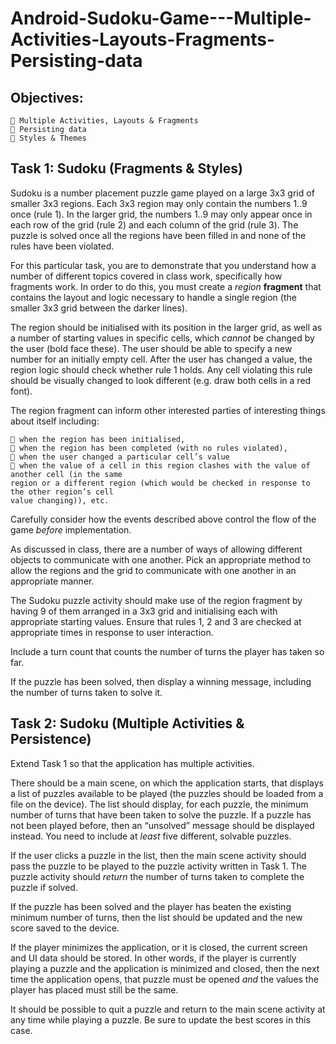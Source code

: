 # Android-Sudoku-Game---Multiple-Activities-Layouts-Fragments-Persisting-data

## Objectives:

```
 Multiple Activities, Layouts & Fragments
 Persisting data
 Styles & Themes
```
## Task 1: Sudoku (Fragments & Styles)

Sudoku is a number placement puzzle game played on a large 3x3 grid of smaller 3x3 regions. Each
3x3 region may only contain the numbers 1..9 once (rule 1). In the larger grid, the numbers 1..9 may
only appear once in each row of the grid (rule 2) and each column of the grid (rule 3). The puzzle is
solved once all the regions have been filled in and none of the rules have been violated.

For this particular task, you are to demonstrate that you understand how a number of different
topics covered in class work, specifically how fragments work. In order to do this, you must create a
_region_ **fragment** that contains the layout and logic necessary to handle a single region (the smaller
3x3 grid between the darker lines).

The region should be initialised with its position in the larger grid, as well as a number of starting
values in specific cells, which _cannot_ be changed by the user (bold face these). The user should be
able to specify a new number for an initially empty cell. After the user has changed a value, the
region logic should check whether rule 1 holds. Any cell violating this rule should be visually changed
to look different (e.g. draw both cells in a red font).

The region fragment can inform other interested parties of interesting things about itself including:

```
 when the region has been initialised,
 when the region has been completed (with no rules violated),
 when the user changed a particular cell’s value
 when the value of a cell in this region clashes with the value of another cell (in the same
region or a different region (which would be checked in response to the other region’s cell
value changing)), etc.
```
Carefully consider how the events described above control the flow of the game _before_
implementation.

As discussed in class, there are a number of ways of allowing different objects to communicate with
one another. Pick an appropriate method to allow the regions and the grid to communicate with one
another in an appropriate manner.

The Sudoku puzzle activity should make use of the region fragment by having 9 of them arranged in
a 3x3 grid and initialising each with appropriate starting values. Ensure that rules 1, 2 and 3 are
checked at appropriate times in response to user interaction.

Include a turn count that counts the number of turns the player has taken so far.

If the puzzle has been solved, then display a winning message, including the number of turns taken
to solve it.

## Task 2: Sudoku (Multiple Activities & Persistence)

Extend Task 1 so that the application has multiple activities.

There should be a main scene, on which the application starts, that displays a list of puzzles available
to be played (the puzzles should be loaded from a file on the device). The list should display, for each
puzzle, the minimum number of turns that have been taken to solve the puzzle. If a puzzle has not
been played before, then an “unsolved” message should be displayed instead. You need to include
at _least_ five different, solvable puzzles.

If the user clicks a puzzle in the list, then the main scene activity should pass the puzzle to be played
to the puzzle activity written in Task 1. The puzzle activity should _return_ the number of turns taken
to complete the puzzle if solved.

If the puzzle has been solved and the player has beaten the existing minimum number of turns, then
the list should be updated and the new score saved to the device.

If the player minimizes the application, or it is closed, the current screen and UI data should be
stored. In other words, if the player is currently playing a puzzle and the application is minimized and
closed, then the next time the application opens, that puzzle must be opened _and_ the values the
player has placed must still be the same.

It should be possible to quit a puzzle and return to the main scene activity at any time while playing
a puzzle. Be sure to update the best scores in this case.
